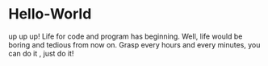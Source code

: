 # Hello-World
up up up! Life for code and program has beginning.
Well, life would be boring and tedious from now on. Grasp every hours and every minutes, you can do it , just do it!

